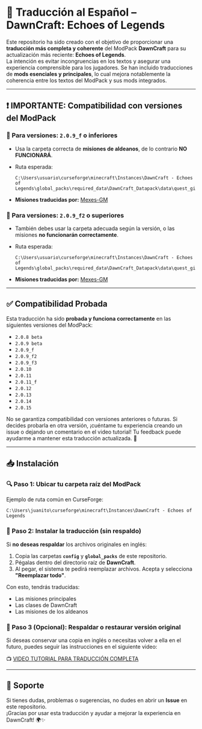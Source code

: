 # 🌄 Traducción al Español – DawnCraft: Echoes of Legends

Este repositorio ha sido creado con el objetivo de proporcionar una **traducción más completa y coherente** del ModPack **DawnCraft** para su actualización más reciente: **Echoes of Legends**.  
La intención es evitar incongruencias en los textos y asegurar una experiencia comprensible para los jugadores. Se han incluido traducciones de **mods esenciales y principales**, lo cual mejora notablemente la coherencia entre los textos del ModPack y sus mods integrados.

---

## ❗ IMPORTANTE: Compatibilidad con versiones del ModPack

### 🔻 Para versiones: `2.0.9_f` o inferiores
- Usa la carpeta correcta de **misiones de aldeanos**, de lo contrario **NO FUNCIONARÁ**.
- Ruta esperada:
  
  ```
  C:\Users\usuario\curseforge\minecraft\Instances\DawnCraft - Echoes of Legends\global_packs\required_data\DawnCraft_Datapack\data\quest_giver\quests
  ```
  
- **Misiones traducidas por:** [Mexes-GM](https://github.com/Mexes-GM)

### 🔺 Para versiones: `2.0.9_f2` o superiores
- También debes usar la carpeta adecuada según la versión, o las misiones **no funcionarán correctamente**.
- Ruta esperada:
  
  ```
  C:\Users\usuario\curseforge\minecraft\Instances\DawnCraft - Echoes of Legends\global_packs\required_data\DawnCraft_Datapack\data\quest_giver\quests
  ```
  
- **Misiones traducidas por:** [Mexes-GM](https://github.com/Mexes-GM)

---

## ✅ Compatibilidad Probada

Esta traducción ha sido **probada y funciona correctamente** en las siguientes versiones del ModPack:

- `2.0.8 beta`
- `2.0.9 beta`
- `2.0.9_f`
- `2.0.9_f2`
- `2.0.9_f3`
- `2.0.10`
- `2.0.11`
- `2.0.11_f`
- `2.0.12`
- `2.0.13`
- `2.0.14`
- `2.0.15`

No se garantiza compatibilidad con versiones anteriores o futuras. Si decides probarla en otra versión, ¡cuéntame tu experiencia creando un issue o dejando un comentario en el video tutorial! Tu feedback puede ayudarme a mantener esta traducción actualizada. 🔧

---

## 📥 Instalación

### 🔍 Paso 1: Ubicar tu carpeta raíz del ModPack
Ejemplo de ruta común en CurseForge:

  ```
  C:\Users\juanito\curseforge\minecraft\Instances\DawnCraft - Echoes of Legends
  ```

### 📂 Paso 2: Instalar la traducción (sin respaldo)
Si **no deseas respaldar** los archivos originales en inglés:
1. Copia las carpetas **`config`** y **`global_packs`** de este repositorio.
2. Pégalas dentro del directorio raíz de **DawnCraft**.
3. Al pegar, el sistema te pedirá reemplazar archivos. Acepta y selecciona **"Reemplazar todo"**.

Con esto, tendrás traducidas:
- Las misiones principales
- Las clases de DawnCraft
- Las misiones de los aldeanos

### 💾 Paso 3 (Opcional): Respaldar o restaurar versión original
Si deseas conservar una copia en inglés o necesitas volver a ella en el futuro, puedes seguir las instrucciones en el siguiente video:

📺 [VIDEO TUTORIAL PARA TRADUCCIÓN COMPLETA](https://youtu.be/XRrmj6TKvg4)

---

## 💬 Soporte

Si tienes dudas, problemas o sugerencias, no dudes en abrir un **Issue** en este repositorio.  
¡Gracias por usar esta traducción y ayudar a mejorar la experiencia en DawnCraft! 🌍✨

